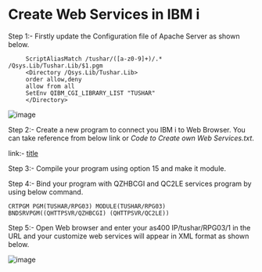 # Create Web Services in IBM i
Step 1:- Firstly update the Configuration file of Apache Server as shown below.

         ScriptAliasMatch /tushar/([a-z0-9]+)/.* /Qsys.Lib/Tushar.Lib/$1.pgm   
         <Directory /Qsys.Lib/Tushar.Lib>                                      
         order allow,deny                                                    
         allow from all                                                      
         SetEnv QIBM_CGI_LIBRARY_LIST "TUSHAR"                               
         </Directory>            
         
 ![image](https://user-images.githubusercontent.com/42302678/107846042-85e26d00-6e06-11eb-827d-1ff8c68e1f11.png)
 
 Step 2:- Create a new program to connect you IBM i to Web Browser. You can take reference from below link or *Code to Create own Web Services.txt*.
 
 link:- [title](https://github.com/Tusharbhushansingh/Web-Application-in-IBM-I/blob/main/Create%20own%20Web%20Services/Code%20to%20create%20own%20web%20Services.txt)
 
 Step 3:- Compile your program using option 15 and make it module.
 
 Step 4:- Bind your program with QZHBCGI and QC2LE services program by using below command.
 
    CRTPGM PGM(TUSHAR/RPG03) MODULE(TUSHAR/RPG03) BNDSRVPGM((QHTTPSVR/QZHBCGI) (QHTTPSVR/QC2LE)) 
    
 Step 5:- Open Web browser and enter your as400 IP/tushar/RPG03/1 in the URL and your customize web services will appear in XML format as shown below.
 
 ![image](https://user-images.githubusercontent.com/42302678/107846224-14a3b980-6e08-11eb-82fd-7ffa4c19d8f2.png)
 
 
